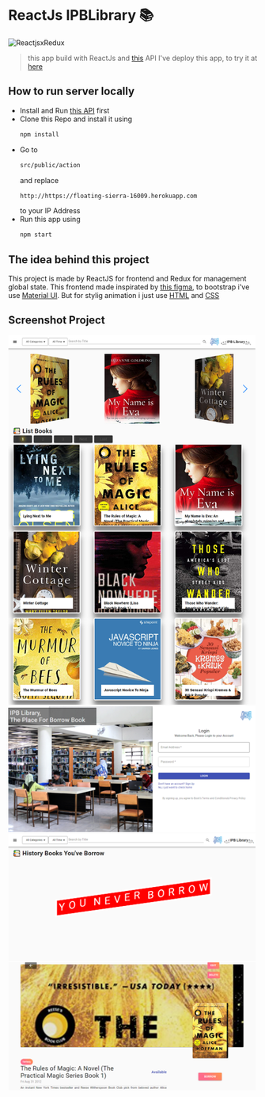 # ReactJs IPBLibrary 📚

![ReactjsxRedux](https://miro.medium.com/max/1838/1*XLPUfIkmIA01h1D0ti-wJw.png)

> this app build with ReactJs and [this](https://github.com/brillianodhiya/simple-rest-library) API
> I've deploy this app, to try it at [here](https://quirky-fermat-eca999.netlify.com)

## How to run server locally

* Install and Run [this API](https://github.com/brillianodhiya/simple-rest-library) first
* Clone this Repo and install it using 
  ```sh 
  npm install 
  ```
* Go to 
  ```sh 
  src/public/action 
  ``` 
  and replace
  ```sh 
  http://https://floating-sierra-16009.herokuapp.com 
  ```
  to your IP Address
* Run this app using
   ```sh
   npm start 
   ```

## The idea behind this project

This project is made by ReactJS for frontend and Redux for management global state. This frontend made inspirated by [this figma](https://www.figma.com/file/Mj3THivoX0IaTPEZ4vJZoajw/Books?node-id=0%3A1), to bootstrap i've use [Material UI](https://material-ui.com/). But for stylig animation i just use [HTML](https://en.wikipedia.org/wiki/HTML#targetText=Hypertext%20Markup%20Language%20(HTML)%20is,scripting%20languages%20such%20as%20JavaScript.) and [CSS](https://en.wikipedia.org/wiki/Cascading_Style_Sheets)

## Screenshot Project
<kbd>
<img src="screenshot/reactss.png" width="500">
<img src="screenshot/reactss4.png" width="500">
<img src="screenshot/reactss2.png" width="500">
<img src="screenshot/reactss3.png" width="500">
</kbd>